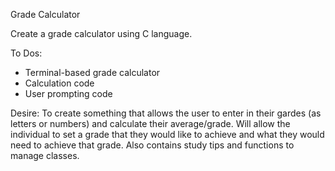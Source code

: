 Grade Calculator

Create a grade calculator using C language. 

To Dos: 

- Terminal-based grade calculator
- Calculation code 
- User prompting code

Desire: 
To create something that allows the user to enter in their gardes (as letters or numbers) and calculate their average/grade. Will allow the individual to set a grade that they would like to achieve and what they would need to achieve that grade. Also contains study tips and functions to manage classes. 
